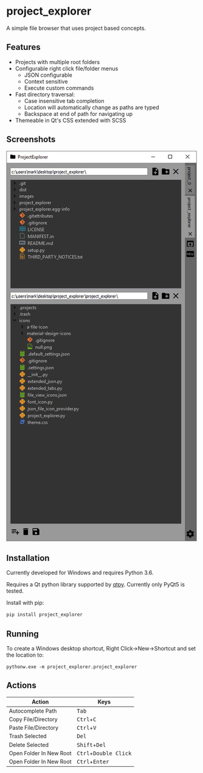 # project_explorer
A simple file browser that uses project based concepts.

## Features
- Projects with multiple root folders
- Configurable right click file/folder menus
    - JSON configurable
    - Context sensitive
    - Execute custom commands
- Fast directory traversal:
    - Case insensitive tab completion
    - Location will automatically change as paths are typed
    - Backspace at end of path for navigating up
- Themeable in Qt's CSS extended with SCSS

## Screenshots
![alt text](images/screenshot_1.png "Screenshot")

## Installation

Currently developed for Windows and requires Python 3.6.

Requires a Qt python library supported by [qtpy](https://github.com/spyder-ide/qtpy). Currently only PyQt5 is tested.

Install with pip:

```bash
pip install project_explorer
```

## Running

To create a Windows desktop shortcut, Right Click->New->Shortcut and set the location to:

```
pythonw.exe -m project_explorer.project_explorer
```

## Actions

| Action                  | Keys                                    |
| ------------------------| ----------------------------------------|
| Autocomplete Path       | <kbd>Tab</kbd>                          |
| Copy File/Directory     | <kbd>Ctrl</kbd>+<kbd>C</kbd>            |
| Paste File/Directory    | <kbd>Ctrl</kbd>+<kbd>V</kbd>            |
| Trash Selected          | <kbd>Del</kbd>                          |
| Delete Selected         | <kbd>Shift</kbd>+<kbd>Del</kbd>         |
| Open Folder In New Root | <kbd>Ctrl</kbd>+<kbd>Double Click</kbd> |
| Open Folder In New Root | <kbd>Ctrl</kbd>+<kbd>Enter</kbd>        |
